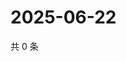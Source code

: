 # 2025-06-22

共 0 条

<!-- BEGIN ZHIHUVIDEO -->
<!-- 最后更新时间 Sun Jun 22 2025 18:11:17 GMT+0800 (China Standard Time) -->

<!-- END ZHIHUVIDEO -->
